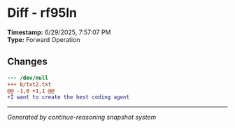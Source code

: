 # Diff - rf95ln

**Timestamp:** 6/29/2025, 7:57:07 PM  
**Type:** Forward Operation

## Changes

```diff
--- /dev/null
+++ b/txt2.txt
@@ -1,0 +1,1 @@
+I want to create the best coding agent
```

---
*Generated by continue-reasoning snapshot system*
